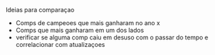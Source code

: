 Ideias para comparaçao

- Comps de campeoes que mais ganharam no ano x
- Comps que mais ganharam em um dos lados
- verificar se alguma comp caiu em desuso com o passar do tempo e correlacionar com
    atualizaçoes

